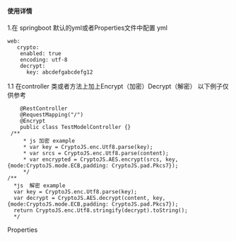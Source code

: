 
#### 使用详情
1.在 springboot 默认的yml或者Properties文件中配置
 yml
```
web:
   crypto:
    enabled: true
    encoding: utf-8
    decrypt:
      key: abcdefgabcdefg12

```
 1.1 在controller 类或者方法上加上Encrypt（加密）Decrypt（解密）
    以下例子仅供参考
~~~~
    @RestController
    @RequestMapping("/")
    @Encrypt
    public class TestModelController {}
 /**
     * js 加密 example
     * var key = CryptoJS.enc.Utf8.parse(key);
     * var srcs = CryptoJS.enc.Utf8.parse(content);
     * var encrypted = CryptoJS.AES.encrypt(srcs, key, {mode:CryptoJS.mode.ECB,padding: CryptoJS.pad.Pkcs7});
     */
/**
  *js  解密 example
  var key = CryptoJS.enc.Utf8.parse(key);
  var decrypt = CryptoJS.AES.decrypt(content, key, {mode:CryptoJS.mode.ECB,padding: CryptoJS.pad.Pkcs7});
  return CryptoJS.enc.Utf8.stringify(decrypt).toString();
  */
~~~~
Properties
```
